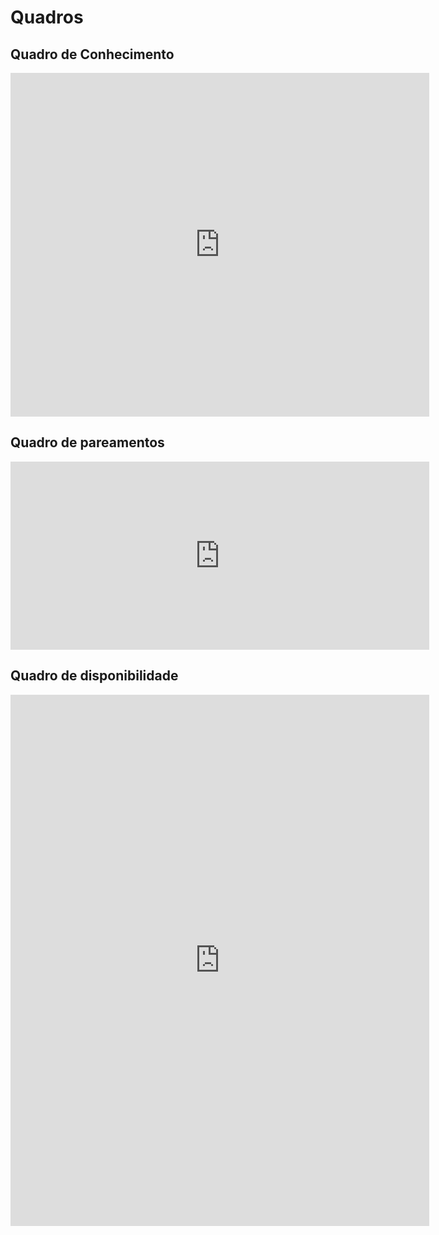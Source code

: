# Quadros

## Quadro de Conhecimento

<iframe src="https://docs.google.com/spreadsheets/d/e/2PACX-1vQFBXPb3SqefW4QMm5woPjXXNdF1Hp-MMZ_k_MWFj9BTU8jtObhXyQBXWFIz7bOttdOU5nSGaOaN_Wz/pubhtml?widget=false&amp;headers=false"width="670"height="550"frameborder="0"></iframe>

## Quadro de pareamentos

<iframe src="https://docs.google.com/spreadsheets/d/e/2PACX-1vTgcXzVx8BRL3bMiZ0TZ2duYhsjPphSijeDtGoSBUBUNvLKOJbQEUTKJO4l5O8yAHaHyPsuZBDkqcsJ/pubhtml?widget=true&amp;headers=false&chrome=true"width="670"height="301"frameborder="0"></iframe>

## Quadro de disponibilidade

<iframe src="https://docs.google.com/spreadsheets/d/e/2PACX-1vQ9WeLNw0lk6aRLyi_LWg7zEaLHRkf2VYm0pEh9TjT5THh8qG8ugpSmJx2wq2QOPb0me7zeXQlEkMqd/pubhtml?widget=true&amp;headers=false&chrome=true"width="670"height="850"frameborder="0"></iframe>